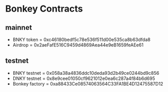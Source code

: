 # Bonkey Contracts

## mainnet
* BNKY token = 0xc46180bedf5c78e536f511d00e535ca8b63dfda8
* Airdrop = 0x2aeFafE516C9459d4869Aea44e9eB1659feAEe61

## testnet
* BNKY testnet = 0x058a38a4836ddc10deda93d2b49ce0244bd9c856
* DNKY testnet = 0x8e9cee01050cf9621012e0ea6c287a4f84b6d695 
* Bonkey factory = 0xa88433Ce08574063564C33FA1BE4D12475587D12
